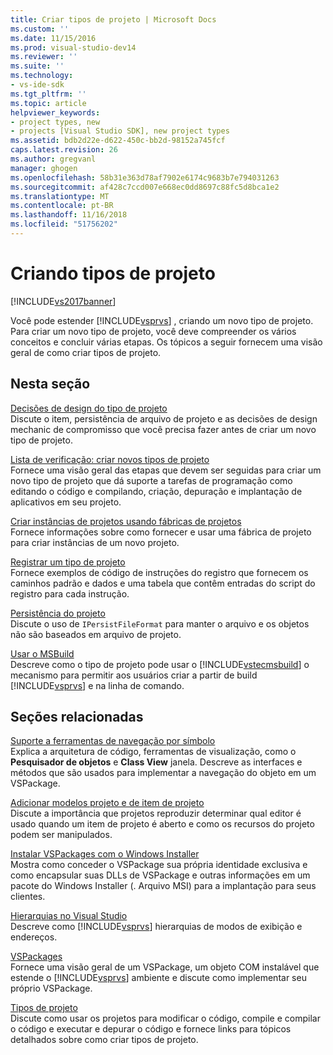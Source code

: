 ```yaml
---
title: Criar tipos de projeto | Microsoft Docs
ms.custom: ''
ms.date: 11/15/2016
ms.prod: visual-studio-dev14
ms.reviewer: ''
ms.suite: ''
ms.technology:
- vs-ide-sdk
ms.tgt_pltfrm: ''
ms.topic: article
helpviewer_keywords:
- project types, new
- projects [Visual Studio SDK], new project types
ms.assetid: bdb2d22e-d622-450c-bb2d-98152a745fcf
caps.latest.revision: 26
ms.author: gregvanl
manager: ghogen
ms.openlocfilehash: 58b31e363d78af7902e6174c9683b7e794031263
ms.sourcegitcommit: af428c7ccd007e668ec0dd8697c88fc5d8bca1e2
ms.translationtype: MT
ms.contentlocale: pt-BR
ms.lasthandoff: 11/16/2018
ms.locfileid: "51756202"
---
```

# <a name="creating-project-types"></a>Criando tipos de projeto
[!INCLUDE[vs2017banner](../../includes/vs2017banner.md)]

Você pode estender [!INCLUDE[vsprvs](../../includes/vsprvs-md.md)] , criando um novo tipo de projeto. Para criar um novo tipo de projeto, você deve compreender os vários conceitos e concluir várias etapas. Os tópicos a seguir fornecem uma visão geral de como criar tipos de projeto.  
  
## <a name="in-this-section"></a>Nesta seção  
 [Decisões de design do tipo de projeto](../../extensibility/internals/project-type-design-decisions.md)  
 Discute o item, persistência de arquivo de projeto e as decisões de design mechanic de compromisso que você precisa fazer antes de criar um novo tipo de projeto.  
  
 [Lista de verificação: criar novos tipos de projeto](../../extensibility/internals/checklist-creating-new-project-types.md)  
 Fornece uma visão geral das etapas que devem ser seguidas para criar um novo tipo de projeto que dá suporte a tarefas de programação como editando o código e compilando, criação, depuração e implantação de aplicativos em seu projeto.  
  
 [Criar instâncias de projetos usando fábricas de projetos](../../extensibility/internals/creating-project-instances-by-using-project-factories.md)  
 Fornece informações sobre como fornecer e usar uma fábrica de projeto para criar instâncias de um novo projeto.  
  
 [Registrar um tipo de projeto](../../extensibility/internals/registering-a-project-type.md)  
 Fornece exemplos de código de instruções do registro que fornecem os caminhos padrão e dados e uma tabela que contêm entradas do script do registro para cada instrução.  
  
 [Persistência do projeto](../../extensibility/internals/project-persistence.md)  
 Discute o uso de `IPersistFileFormat` para manter o arquivo e os objetos não são baseados em arquivo de projeto.  
  
 [Usar o MSBuild](../../extensibility/internals/using-msbuild.md)  
 Descreve como o tipo de projeto pode usar o [!INCLUDE[vstecmsbuild](../../includes/vstecmsbuild-md.md)] o mecanismo para permitir aos usuários criar a partir de build [!INCLUDE[vsprvs](../../includes/vsprvs-md.md)] e na linha de comando.  
  
## <a name="related-sections"></a>Seções relacionadas  
 [Suporte a ferramentas de navegação por símbolo](../../extensibility/internals/supporting-symbol-browsing-tools.md)  
 Explica a arquitetura de código, ferramentas de visualização, como o **Pesquisador de objetos** e **Class View** janela. Descreve as interfaces e métodos que são usados para implementar a navegação do objeto em um VSPackage.  
  
 [Adicionar modelos projeto e de item de projeto](../../extensibility/internals/adding-project-and-project-item-templates.md)  
 Discute a importância que projetos reproduzir determinar qual editor é usado quando um item de projeto é aberto e como os recursos do projeto podem ser manipulados.  
  
 [Instalar VSPackages com o Windows Installer](../../extensibility/internals/installing-vspackages-with-windows-installer.md)  
 Mostra como conceder o VSPackage sua própria identidade exclusiva e como encapsular suas DLLs de VSPackage e outras informações em um pacote do Windows Installer (. Arquivo MSI) para a implantação para seus clientes.  
  
 [Hierarquias no Visual Studio](../../extensibility/internals/hierarchies-in-visual-studio.md)  
 Descreve como [!INCLUDE[vsprvs](../../includes/vsprvs-md.md)] hierarquias de modos de exibição e endereços.  
  
 [VSPackages](../../extensibility/internals/vspackages.md)  
 Fornece uma visão geral de um VSPackage, um objeto COM instalável que estende o [!INCLUDE[vsprvs](../../includes/vsprvs-md.md)] ambiente e discute como implementar seu próprio VSPackage.  
  
 [Tipos de projeto](../../extensibility/internals/project-types.md)  
 Discute como usar os projetos para modificar o código, compile e compilar o código e executar e depurar o código e fornece links para tópicos detalhados sobre como criar tipos de projeto.

